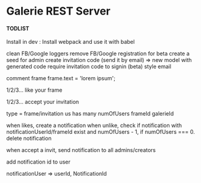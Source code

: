 # Galerie REST Server

#### TODLIST

Install in dev :
Install webpack and use it with babel

clean FB/Google loggers
remove FB/Google registration for beta
create a seed for admin
create invitation code (send it by email)
=> new model with generated code
require invitation code to signin (beta)
style email

comment frame
frame.text = 'lorem ipsum';

1/2/3... like your frame

1/2/3... accept your invitation

type = frame/invitation
us has many
numOfUsers
frameId
galerieId

when likes, create a notification
when unlike, check if notification with notificationUserId/frameId exist
and numOfUsers - 1, if numOfUsers === 0. delete notification

when accept a invit, send notification to all admins/creators

add notification id to user

notificationUser => userId, NotificationId
